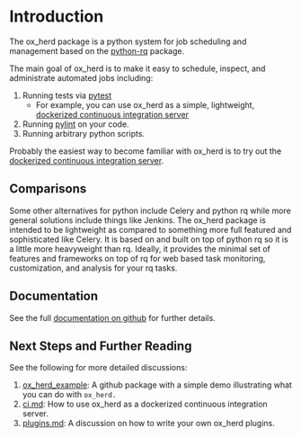 
# Introduction

The ox_herd package is a python system for job scheduling and management based on the [python-rq](http://python-rq.org) package.

The main goal of ox_herd is to make it easy to schedule, inspect, and administrate automated jobs including:

  1. Running tests via [pytest](https://docs.pytest.org/en/latest/)
     * For example, you can use ox_herd as a simple, lightweight, [dockerized continuous integration server](https://github.com/aocks/ox_herd/blob/master/docs/ci.md)
  1. Running [pylint](https://www.pylint.org/) on your code.
  1. Running arbitrary python scripts.

Probably the easiest way to become familiar with ox_herd is to try out the [dockerized continuous integration server](https://github.com/aocks/ox_herd/blob/master/docs/ci.md).

## Comparisons

Some other alternatives for python include Celery and python rq while more general solutions include things like Jenkins.  The ox_herd package is intended to be lightweight as compared to something more full featured and sophisticated like Celery. It is based on and built on top of python rq so it is a little more heavyweight than rq. Ideally, it provides the minimal set of features and frameworks on top of rq for web based task monitoring, customization, and analysis for your rq tasks.

## Documentation

See the full [documentation on github](https://github.com/aocks/ox_herd/blob/master/docs/intro.md) for further details. 

## Next Steps and Further Reading

See the following for more detailed discussions:

  1. [ox_herd_example](https://github.com/emin63/ox_herd_example): A github package with a simple demo illustrating what you can do with `ox_herd.`
  1. [ci.md](https://github.com/aocks/ox_herd/blob/master/docs/ci.md): How to use ox_herd as a dockerized continuous integration server.
  1. [plugins.md](https://github.com/aocks/ox_herd/blob/master/docs/plugins.md): A discussion on how to write your own ox_herd plugins.

